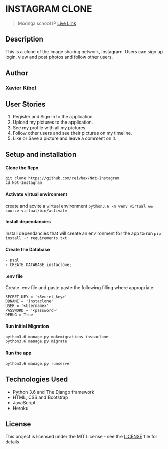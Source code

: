 # INSTAGRAM CLONE
> Moringa school IP
[Live Link](https://not-instagram.herokuapp.com/)
## Description
This is a clone of the image sharing network, Instagram. 
Users can sign up login, view and post photos and follow other users.

## Author
### Xavier Kibet

## User Stories
1. Register and Sign in to the application.
2. Upload my pictures to the application.
3. See my profile with all my pictures.
4. Follow other users and see their pictures on my timeline.
5. Like or Save a picture and leave a comment on it.


## Setup and installation

#### Clone the Repo
    git clone https://github.com/reivhax/Not-Instagram 
    cd Not-Instagram
####  Activate virtual environment
create and acvite a virtual environment
    `python3.6 -m venv virtual && source virtual/bin/activate`
####  Install dependancies
Install dependancies that will create an environment for the app to run 
`pip install -r requirements.txt`
####  Create the Database
    - psql
    - CREATE DATABASE instaclone;
####  .env file
Create .env file and paste paste the following filling where appropriate:

    SECRET_KEY = '<Secret_key>'
    DBNAME = 'instaclone'
    USER = '<Username>'
    PASSWORD = '<password>'
    DEBUG = True
#### Run initial Migration
    python3.6 manage.py makemigrations instaclone
    python3.6 manage.py migrate
#### Run the app
    python3.6 manage.py runserver

## Technologies Used

- Python 3.6 and The Django framework
- HTML, CSS and Bootstrap
- JavaScript
- Heroku

## License

This project is licensed under the MIT License - see the [LICENSE](LICENSE.md) file for details
